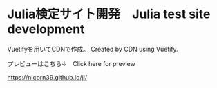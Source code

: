 # Julia検定サイト開発　Julia test site development
Vuetifyを用いてCDNで作成。 Created by CDN using Vuetify.

プレビューはこちら↓　Click here for preview

https://nicorn39.github.io/jl/
